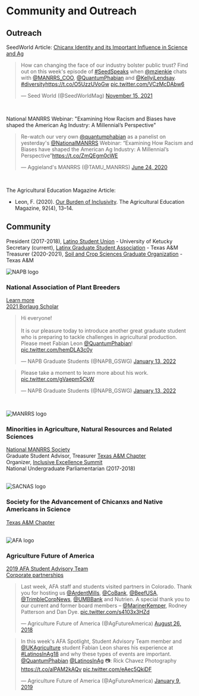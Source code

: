 # Community and Outreach

## Outreach

SeedWorld Article: [Chicanx Identity and its Important Influence in Science and Ag](https://seedworld.com/fabian-leon-chicanx-identity-and-its-important-influence-in-science-and-ag/) 
<br/>
<blockquote class="twitter-tweet"><p lang="en" dir="ltr">How can changing the face of our industry bolster public trust? Find out on this week&#39;s episode of <a href="https://twitter.com/hashtag/SeedSpeaks?src=hash&amp;ref_src=twsrc%5Etfw">#SeedSpeaks</a> when <a href="https://twitter.com/mzienkie?ref_src=twsrc%5Etfw">@mzienkie</a> chats with <a href="https://twitter.com/MANRRS_COO?ref_src=twsrc%5Etfw">@MANRRS_COO</a>, <a href="https://twitter.com/QuantumPhabian?ref_src=twsrc%5Etfw">@QuantumPhabian</a> and <a href="https://twitter.com/KellyjLendsay?ref_src=twsrc%5Etfw">@KellyjLendsay</a>. <a href="https://twitter.com/hashtag/diversity?src=hash&amp;ref_src=twsrc%5Etfw">#diversity</a><a href="https://t.co/O5UzzUVoGw">https://t.co/O5UzzUVoGw</a> <a href="https://t.co/VCzMcDAbw6">pic.twitter.com/VCzMcDAbw6</a></p>&mdash; Seed World (@SeedWorldMag) <a href="https://twitter.com/SeedWorldMag/status/1460355304911261702?ref_src=twsrc%5Etfw">November 15, 2021</a></blockquote> <script async src="https://platform.twitter.com/widgets.js" charset="utf-8"></script>
<br/>

National MANRRS Webinar: "Examining How Racism and Biases have shaped the American Ag Industry: A Millennial’s Perspective" 
<blockquote class="twitter-tweet"><p lang="en" dir="ltr">Re-watch our very own <a href="https://twitter.com/QuantumPhabian?ref_src=twsrc%5Etfw">@quantumphabian</a> as a panelist on yesterday&#39;s <a href="https://twitter.com/NationalMANRRS?ref_src=twsrc%5Etfw">@NationalMANRRS</a> Webinar: “Examining How Racism and Biases have shaped the American Ag Industry: A Millennial’s Perspective”<a href="https://t.co/ZmQEgm0cWE">https://t.co/ZmQEgm0cWE</a></p>&mdash; Aggieland&#39;s MANRRS (@TAMU_MANRRS) <a href="https://twitter.com/TAMU_MANRRS/status/1275863371452121089?ref_src=twsrc%5Etfw">June 24, 2020</a></blockquote> <script async src="https://platform.twitter.com/widgets.js" charset="utf-8"></script>
<br/>

The Agricultural Education Magazine Article:
- Leon, F. (2020). [Our Burden of Inclusivity](https://www.naae.org/profdevelopment/magazine/archive_issues/Volume92/2020%2001%20--%20Jan%20Feb.pdf). The Agricultural Education Magazine, 92(4), 13–14. 

## Community  
President (2017-2018), [Latino Student Union](https://uklatinosu.wixsite.com/lsuuky) - University of Ketucky  
Secretary (current), [Latinx Graduate Student Association](https://mailchi.mp/4fff621ac758/welcome-to-lgsa) - Texas A&M  
Treasurer (2020-2021), [Soil and Crop Sciences Graduate Organization](https://soilcrop.tamu.edu/soil-and-crop-sciences-graduate-organization/) - Texas A&M  
 

![NAPB logo](https://www.plantbreeding.org/sites/plantbreeding.org/themes/napb/images/logo.png)
### National Association of Plant Breeders  

[Learn more](https://www.plantbreeding.org/)  
[2021 Borlaug Scholar](https://www.plantbreeding.org/files/napb/2021-borlaug-scholar-profiles-for-posting.pdf)


<blockquote class="twitter-tweet"><p lang="en" dir="ltr">Hi everyone!<br><br>It is our pleasure today to introduce another great graduate student who is preparing to tackle challenges in agricultural production. Please meet Fabian Leon <a href="https://twitter.com/QuantumPhabian?ref_src=twsrc%5Etfw">@QuantumPhabian</a>! <a href="https://t.co/hemDLA3c0y">pic.twitter.com/hemDLA3c0y</a></p>&mdash; NAPB Graduate Students (@NAPB_GSWG) <a href="https://twitter.com/NAPB_GSWG/status/1481451998499131393?ref_src=twsrc%5Etfw">January 13, 2022</a></blockquote> <script async src="https://platform.twitter.com/widgets.js" charset="utf-8"></script> 
<blockquote class="twitter-tweet"><p lang="en" dir="ltr">Please take a moment to learn more about his work. <a href="https://t.co/gVaepm5CkW">pic.twitter.com/gVaepm5CkW</a></p>&mdash; NAPB Graduate Students (@NAPB_GSWG) <a href="https://twitter.com/NAPB_GSWG/status/1481452010775859202?ref_src=twsrc%5Etfw">January 13, 2022</a></blockquote> <script async src="https://platform.twitter.com/widgets.js" charset="utf-8"></script>
<br/>

![MANRRS logo](https://www.manrrs.org/hs-fs/hubfs/Manrrs%20March%202018/Home%20Page/logo.png?width=182&name=logo.png)
###  Minorities in Agriculture, Natural Resources and Related Sciences 
[National MANRRS Society](https://www.manrrs.org/)  
Graduate Student Advisor, Treasurer [Texas A&M Chapter](https://mailchi.mp/89543cf62bbe/aggielands-manrrs)  
Organizer, [Inclusive Excellence Summit](https://agrilifetoday.tamu.edu/2021/11/30/students-host-diversity-inclusion-summit/)  
National Undergraduate Parliamentarian (2017-2018)  
<br/>

![SACNAS logo](https://fs.hubspotusercontent00.net/hubfs/8465809/Sacnas%20-%20Logo%201.svg)
### Society for the Advancement of Chicanxs and Native Americans in Science
[Texas A&M Chapter](https://agrilife.org/ecotoxicology/sacnas-tamu-student-chapter/)
<br/>
<br/>


![AFA logo](https://www.agfuture.org/s/1342/images/editor/template/afa_logo_11-5-16.jpeg)
### Agriculture Future of America
[2019 AFA Student Advisory Team](https://www.agfuture.org/s/1342/rd16/index.aspx?sid=1342&gid=1&pgid=252&cid=644&ecid=4216&sparam=fabian&scontid=2908)   
[Corporate partnerships](https://www.agfuture.org/s/1342/rd16/index.aspx?sid=1342&gid=1&pgid=252&cid=644&ecid=4430&sparam=fabian&scontid=3091)
<br/>

<blockquote class="twitter-tweet"><p lang="en" dir="ltr">Last week, AFA staff and students visited partners in Colorado. Thank you for hosting us <a href="https://twitter.com/ArdentMills?ref_src=twsrc%5Etfw">@ArdentMills</a>, <a href="https://twitter.com/CoBank?ref_src=twsrc%5Etfw">@CoBank</a>, <a href="https://twitter.com/BeefUSA?ref_src=twsrc%5Etfw">@BeefUSA</a>, <a href="https://twitter.com/TrimbleCorpNews?ref_src=twsrc%5Etfw">@TrimbleCorpNews</a>, <a href="https://twitter.com/UMBBank?ref_src=twsrc%5Etfw">@UMBBank</a> and Nutrien. A special thank you to our current and former board members – <a href="https://twitter.com/MarinerKemper?ref_src=twsrc%5Etfw">@MarinerKemper</a>, Rodney Patterson and Dan Dye. <a href="https://t.co/s4103x3HZd">pic.twitter.com/s4103x3HZd</a></p>&mdash; Agriculture Future of America (@AgFutureAmerica) <a href="https://twitter.com/AgFutureAmerica/status/1033790799392190466?ref_src=twsrc%5Etfw">August 26, 2018</a></blockquote> <script async src="https://platform.twitter.com/widgets.js" charset="utf-8"></script>

<blockquote class="twitter-tweet"><p lang="en" dir="ltr">In this week&#39;s AFA Spotlight, Student Advisory Team member and <a href="https://twitter.com/UKAgriculture?ref_src=twsrc%5Etfw">@UKAgriculture</a> student Fabian Leon shares his experience at <a href="https://twitter.com/hashtag/LatinosInAg18?src=hash&amp;ref_src=twsrc%5Etfw">#LatinosInAg18</a> and why these types of events are important. <a href="https://twitter.com/QuantumPhabian?ref_src=twsrc%5Etfw">@QuantumPhabian</a> <a href="https://twitter.com/LatinosInAg?ref_src=twsrc%5Etfw">@LatinosInAg</a> 📷: Rick Chavez Photography <a href="https://t.co/alPAM2kAQv">https://t.co/alPAM2kAQv</a> <a href="https://t.co/eAec5QkiDF">pic.twitter.com/eAec5QkiDF</a></p>&mdash; Agriculture Future of America (@AgFutureAmerica) <a href="https://twitter.com/AgFutureAmerica/status/1083037092626792448?ref_src=twsrc%5Etfw">January 9, 2019</a></blockquote> <script async src="https://platform.twitter.com/widgets.js" charset="utf-8"></script>
<br/>


<br/>


